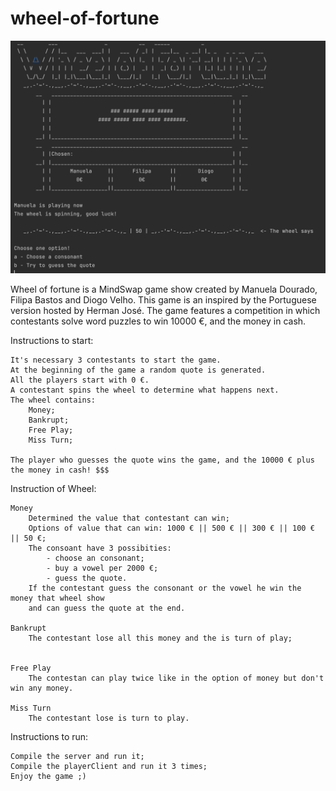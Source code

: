# wheel-of-fortune

![alt text](https://github.com/didivassi/wheel-of-fortune/blob/master/Extras/Images/ScreenPlay.png?raw=true)

Wheel of fortune is a MindSwap game show created by Manuela Dourado, Filipa Bastos and Diogo Velho.
This game is an inspired by the Portuguese version hosted by Herman José.
The game features a competition in which contestants solve word puzzles to win 10000 €, and the money in cash.

Instructions to start:

    It's necessary 3 contestants to start the game.
    At the beginning of the game a random quote is generated.
    All the players start with 0 €.
    A contestant spins the wheel to determine what happens next.
    The wheel contains:
        Money;
        Bankrupt;
        Free Play;
        Miss Turn;
    
    The player who guesses the quote wins the game, and the 10000 € plus the money in cash! $$$

Instruction of Wheel:
    
    Money 
        Determined the value that contestant can win;
        Options of value that can win: 1000 € || 500 € || 300 € || 100 € || 50 €;
        The consoant have 3 possibities: 
            - choose an consonant;
            - buy a vowel per 2000 €;
            - guess the quote.
        If the contestant guess the consonant or the vowel he win the money that wheel show 
        and can guess the quote at the end.
    
    Bankrupt
        The contestant lose all this money and the is turn of play;
    

    Free Play
        The contestan can play twice like in the option of money but don't win any money.
    
    Miss Turn
        The contestant lose is turn to play.



Instructions to run:

    Compile the server and run it;
    Compile the playerClient and run it 3 times;
    Enjoy the game ;) 


